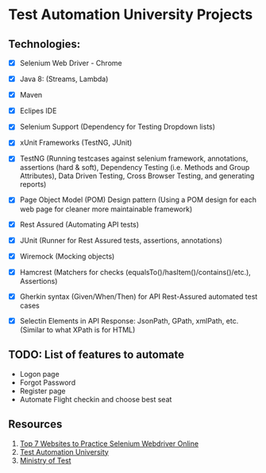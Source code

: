 # Test Automation University Projects

## Technologies:

- [x] Selenium Web Driver - Chrome 
- [x] Java 8: (Streams, Lambda)
- [x] Maven
- [x] Eclipes IDE
- [x] Selenium Support (Dependency for Testing Dropdown lists)
- [x] xUnit Frameworks (TestNG, JUnit)
- [x] TestNG (Running testcases against selenium framework, annotations, assertions (hard & soft), Dependency Testing (i.e. Methods and Group Attributes), Data Driven Testing, Cross Browser Testing, and generating reports)
- [x] Page Object Model (POM) Design pattern (Using a POM design for each web page for cleaner more maintainable framework)
- [x] Rest Assured (Automating API tests)
- [x] JUnit (Runner for Rest Assured tests, assertions, annotations)
- [x] Wiremock (Mocking objects)
- [x] Hamcrest (Matchers for checks (equalsTo()/hasItem()/contains()/etc.), Assertions)
- [x] Gherkin syntax (Given/When/Then) for API Rest-Assured automated test cases
- [x] Selectin Elements in API Response: JsonPath, GPath, xmlPath, etc. (Similar to what XPath is for HTML)


## TODO: List of features to automate

- Logon page
- Forgot Password
- Register page
- Automate Flight checkin and choose best seat


## Resources

1. [Top 7 Websites to Practice Selenium Webdriver Online](https://www.techbeamers.com/websites-to-practice-selenium-webdriver-online/)
2. [Test Automation University](https://testautomationu.applitools.com/)
3. [Ministry of Test](https://www.ministryoftesting.com/)